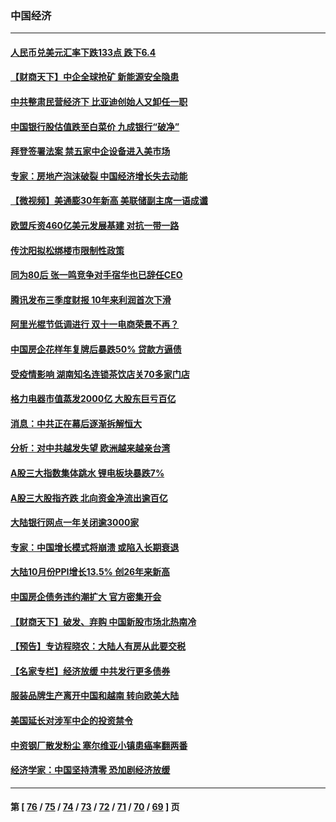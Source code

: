 ### 中国经济
---
#### [人民币兑美元汇率下跌133点 跌下6.4](../../pages/ncid283/n13369384.md) 
#### [【财商天下】中企全球抢矿 新能源安全隐患](../../pages/ncid283/n13370552.md) 
#### [中共整肃民营经济下 比亚迪创始人又卸任一职](../../pages/ncid283/n13370438.md) 
#### [中国银行股估值跌至白菜价 九成银行“破净”](../../pages/ncid283/n13370511.md) 
#### [拜登签署法案 禁五家中企设备进入美市场](../../pages/ncid283/n13370379.md) 
#### [专家：房地产泡沫破裂 中国经济增长失去动能](../../pages/ncid283/n13370207.md) 
#### [【微视频】美通膨30年新高 美联储副主席一语成谶](../../pages/ncid283/n13369768.md) 
#### [欧盟斥资460亿美元发展基建 对抗一带一路](../../pages/ncid283/n13370048.md) 
#### [传沈阳拟松绑楼市限制性政策](../../pages/ncid283/n13369303.md) 
#### [同为80后 张一鸣竞争对手宿华也已辞任CEO](../../pages/ncid283/n13368501.md) 
#### [腾讯发布三季度财报 10年来利润首次下滑](../../pages/ncid283/n13368361.md) 
#### [阿里光棍节低调进行 双十一电商荣景不再？](../../pages/ncid283/n13367461.md) 
#### [中国房企花样年复牌后暴跌50% 贷款方逼债](../../pages/ncid283/n13368008.md) 
#### [受疫情影响 湖南知名连锁茶饮店关70多家门店](../../pages/ncid283/n13368090.md) 
#### [格力电器市值蒸发2000亿 大股东巨亏百亿](../../pages/ncid283/n13367948.md) 
#### [消息：中共正在幕后逐渐拆解恒大](../../pages/ncid283/n13367926.md) 
#### [分析：对中共越发失望 欧洲越来越亲台湾](../../pages/ncid283/n13367820.md) 
#### [A股三大指数集体跳水 锂电板块暴跌7%](../../pages/ncid283/n13367841.md) 
#### [A股三大股指齐跌 北向资金净流出逾百亿](../../pages/ncid283/n13366892.md) 
#### [大陆银行网点一年关闭逾3000家](../../pages/ncid283/n13366438.md) 
#### [专家：中国增长模式将崩溃 或陷入长期衰退](../../pages/ncid283/n13366549.md) 
#### [大陆10月份PPI增长13.5% 创26年来新高](../../pages/ncid283/n13366311.md) 
#### [中国房企债务违约潮扩大 官方密集开会](../../pages/ncid283/n13366102.md) 
#### [【财商天下】破发、弃购 中国新股市场北热南冷](../../pages/ncid283/n13365659.md) 
#### [【预告】专访程晓农：大陆人有房从此要交税](../../pages/ncid283/n13365198.md) 
#### [【名家专栏】经济放缓 中共发行更多债券](../../pages/ncid283/n13364970.md) 
#### [服装品牌生产离开中国和越南 转向欧美大陆](../../pages/ncid283/n13365466.md) 
#### [美国延长对涉军中企的投资禁令](../../pages/ncid283/n13365498.md) 
#### [中资钢厂散发粉尘 塞尔维亚小镇患癌率翻两番](../../pages/ncid283/n13364897.md) 
#### [经济学家：中国坚持清零 恐加剧经济放缓](../../pages/ncid283/n13364908.md) 

---
#### 第 [ [76](./76.md) / [75](./75.md) / [74](./74.md) / [73](./73.md) / [72](./72.md) / [71](./71.md) / [70](./70.md) / [69](./69.md) ] 页
